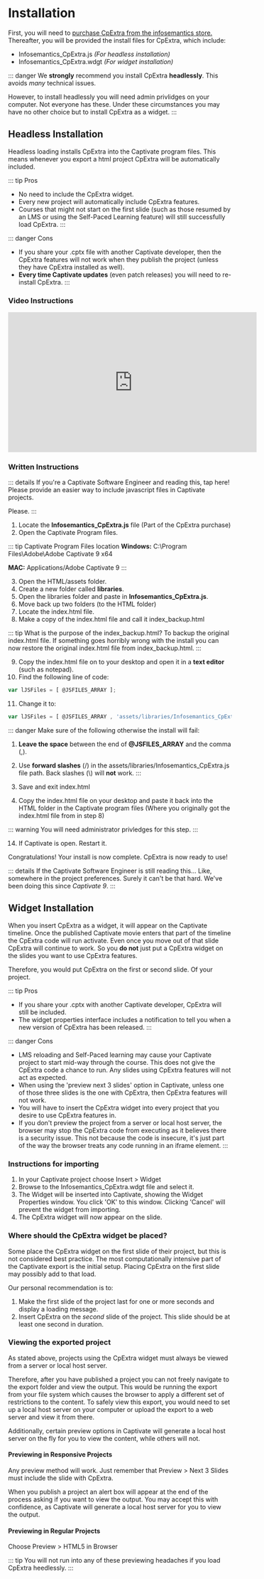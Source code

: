 # Installation
First, you will need to [purchase CpExtra from the infosemantics store.](www.infosemantics.com.au/?q=adobe-captivate-widgets/cpextra)
Thereafter, you will be provided the install files for CpExtra, which include:
- Infosemantics\_CpExtra.js *(For headless installation)*
- Infosemantics\_CpExtra.wdgt *(For widget installation)*

::: danger
We **strongly** recommend you install CpExtra **headlessly**. This avoids *many* technical issues.

However, to install headlessly you will need admin privlidges on your computer. Not everyone has these. Under these circumstances you may have no other choice but to install CpExtra as a widget.
:::



## Headless Installation

Headless loading installs CpExtra into the Captivate program files. This means whenever you export a html project CpExtra will be automatically included.

::: tip Pros
- No need to include the CpExtra widget.
- Every new project will automatically include CpExtra features.
- Courses that might not start on the first slide (such as those resumed by an LMS or using the Self-Paced Learning feature) will still successfully load CpExtra.
:::

::: danger Cons
- If you share your .cptx file with another Captivate developer, then the CpExtra features will not work when they publish the project (unless they have CpExtra installed as well).
- **Every time Captivate updates** (even patch releases) you will need to re-install CpExtra.
:::


### Video Instructions

<iframe width="560" height="315" src="https://www.youtube.com/embed/i-px1CkiDHM" frameborder="0" allow="accelerometer; autoplay; encrypted-media; gyroscope; picture-in-picture" allowfullscreen></iframe> 

### Written Instructions

::: details If you're a Captivate Software Engineer and reading this, tap here!
Please provide an easier way to include javascript files in Captivate projects.

Please.
:::

1. Locate the **Infosemantics\_CpExtra.js** file (Part of the CpExtra purchase)
2. Open the Captivate Program files.

::: tip Captivate Program Files location
**Windows:** C:\Program Files\Adobe\Adobe Captivate 9 x64

**MAC:** Applications/Adobe Captivate 9
:::

3. Open the HTML/assets folder.
4. Create a new folder called **libraries**.
5. Open the libraries folder and paste in **Infosemantics\_CpExtra.js**.
6. Move back up two folders (to the HTML folder)
7. Locate the index.html file.
8. Make a copy of the index.html file and call it index\_backup.html

::: tip What is the purpose of the index_backup.html?
To backup the original index.html file. If something goes horribly wrong with the install you can now restore the original index.html file from index\_backup.html.
:::

9. Copy the index.html file on to your desktop and open it in a **text editor** (such as notepad).
10. Find the following line of code: 

``` js
var lJSFiles = [ @JSFILES_ARRAY ]; 
``` 

11. Change it to: 

``` js
var lJSFiles = [ @JSFILES_ARRAY , 'assets/libraries/Infosemantics_CpExtra.js' ]; 
``` 

::: danger Make sure of the following otherwise the install will fail:
1. **Leave the space** between the end of **@JSFILES\_ARRAY** and the comma (,). 
2. Use **forward slashes** (/) in the assets/libraries/Infosemantics\_CpExtra.js file path. Back slashes (\\) will **not** work.
:::

12. Save and exit index.html
13. Copy the index.html file on your desktop and paste it back into the HTML folder in the Captivate program files (Where you originally got the index.html file from in step 8)

::: warning
You will need administrator privledges for this step.
:::


14. If Captivate is open. Restart it.

Congratulations! Your install is now complete. CpExtra is now ready to use!


::: details If the Captivate Software Engineer is still reading this...
Like, somewhere in the project preferences. Surely it can't be that hard.
We've been doing this since *Captivate 9*.
:::

## Widget Installation

When you insert CpExtra as a widget, it will appear on the Captivate timeline. Once the published Captivate movie enters that part of the timeline the CpExtra code will run activate. Even once you move out of that slide CpExtra will continue to work. So you **do not** just put a CpExtra widget on the slides you want to use CpExtra features.

Therefore, you would put CpExtra on the first or second slide. Of your project.

::: tip Pros
- If you share your .cptx with another Captivate developer, CpExtra will still be included.
- The widget properties interface includes a notification to tell you when a new version of CpExtra has been released.
:::

::: danger Cons
- LMS reloading and Self-Paced learning may cause your Captivate project to start mid-way through the course. This does not give the CpExtra code a chance to run. Any slides using CpExtra features will not act as expected.
- When using the 'preview next 3 slides' option in Captivate, unless one of those three slides is the one with CpExtra, then CpExtra features will not work.
- You will have to insert the CpExtra widget into every project that you desire to use CpExtra features in.
- If you don't preview the project from a server or local host server, the browser may stop the CpExtra code from executing as it believes there is a security issue. This not because the code is insecure, it's just part of the way the browser treats any code running in an iframe element.
:::

### Instructions for importing

1. In your Captivate project choose Insert > Widget
2. Browse to the Infosemantics_CpExtra.wdgt file and select it.
3. The Widget will be inserted into Captivate, showing the Widget Properties window. You click 'OK' to this window. Clicking 'Cancel' will prevent the widget from importing.
4. The CpExtra widget will now appear on the slide.

### Where should the CpExtra widget be placed?

Some place the CpExtra widget on the first slide of their project, but this is not considered best practice. The most computationally intensive part of the Captivate export is the initial setup. Placing CpExtra on the first slide may possibly add to that load.

Our personal recommendation is to:
1. Make the first slide of the project last for one or more seconds and display a loading message.
2. Insert CpExtra on the *second* slide of the project. This slide should be at least one second in duration.

### Viewing the exported project

As stated above, projects using the CpExtra widget must always be viewed from a server or local host server. 

Therefore, after you have published a project you can not freely navigate to the export folder and view the output. This would be running the export from your file system which causes the browser to apply a different set of restrictions to the content. To safely view this export, you would need to set up a local host server on your computer or upload the export to a web server and view it from there.

Additionally, certain preview options in Captivate will generate a local host server on the fly for you to view the content, while others will not.

#### Previewing in Responsive Projects

Any preview method will work. Just remember that Preview > Next 3 Slides must include the slide with CpExtra.

When you publish a project an alert box will appear at the end of the process asking if you want to view the output. You may accept this with confidence, as Captivate will generate a local host server for you to view the output.

#### Previewing in Regular Projects

Choose Preview > HTML5 in Browser

::: tip
You will not run into any of these previewing headaches if you load CpExtra heedlessly.
:::
